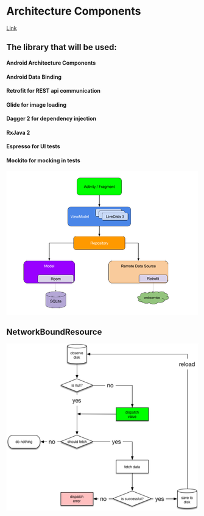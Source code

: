 
# Architecture Components

[Link](https://ithelp.ithome.com.tw/users/20103849/ironman/1573?page=1)

## The library that will be used:

#### Android Architecture Components
#### Android Data Binding
#### Retrofit for REST api communication
#### Glide for image loading
#### Dagger 2 for dependency injection
#### RxJava 2
#### Espresso for UI tests
#### Mockito for mocking in tests 


![](/images/final-architecture.png)


## NetworkBoundResource

![](/images/network-bound-resource.png)